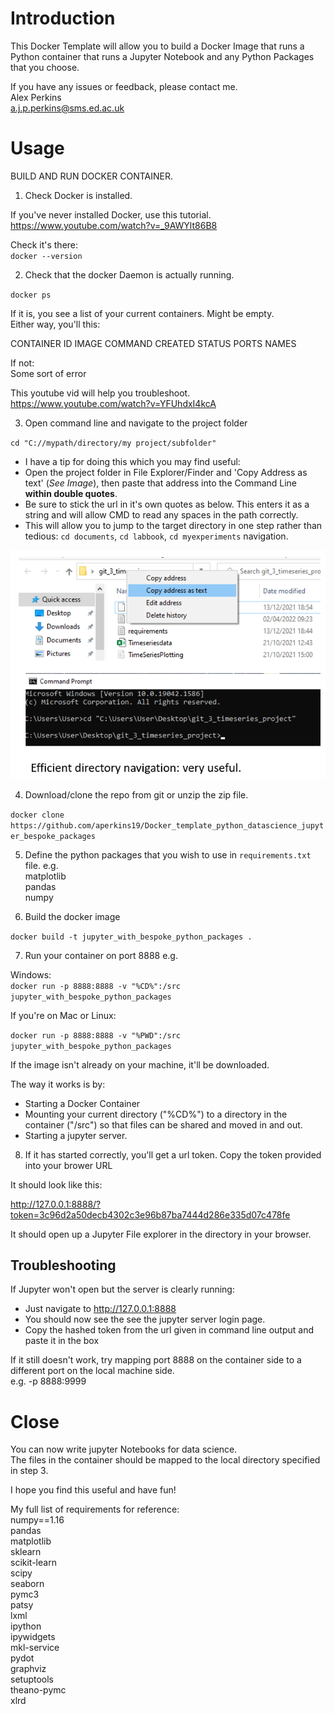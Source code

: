 # Introduction

This Docker Template will allow you to build a Docker Image that runs a Python container that runs a Jupyter Notebook and any Python Packages that you choose.  

If you have any issues or feedback, please contact me.  
Alex Perkins  
a.j.p.perkins@sms.ed.ac.uk


# Usage

BUILD AND RUN DOCKER CONTAINER.

1. Check Docker is installed.  

If you've never installed Docker, use this tutorial.  
https://www.youtube.com/watch?v=_9AWYlt86B8

Check it's there:  
`docker --version`

2. Check that the docker Daemon is actually running.

`docker ps`

If it is, you see a list of your current containers. Might be empty.  
Either way, you'll this:

CONTAINER ID   IMAGE     COMMAND   CREATED   STATUS    PORTS     NAMES  

If not:  
Some sort of error

This youtube vid will help you troubleshoot.  
https://www.youtube.com/watch?v=YFUhdxI4kcA


3. Open command line and navigate to the project folder

`cd "C://mypath/directory/my project/subfolder"`

* I have a tip for doing this which you may find useful:  
* Open the project folder in File Explorer/Finder and 'Copy Address as text' (*See Image*), then paste that address into the Command Line **within double quotes**.  
* Be sure to stick the url in it's own quotes as below. This enters it as a string and will allow CMD to read any spaces in the path correctly.  
* This will allow you to jump to the target directory in one step rather than tedious: `cd documents`, `cd labbook`, `cd myexperiments` navigation.  

![navigation](https://github.com/aperkins19/Git_Guide_for_Scientists/blob/main/Assets/git3/effecient_navigation.png)


4. Download/clone the repo from git or unzip the zip file.

`docker clone https://github.com/aperkins19/Docker_template_python_datascience_jupyter_bespoke_packages`

5. Define the python packages that you wish to use in `requirements.txt` file.
e.g.  
matplotlib  
pandas  
numpy  

6. Build the docker image

`docker build -t jupyter_with_bespoke_python_packages .`

7. Run your container on port 8888
e.g.

Windows:  
`docker run -p 8888:8888 -v "%CD%":/src jupyter_with_bespoke_python_packages`

If you're on Mac or Linux:

`docker run -p 8888:8888 -v "%PWD":/src jupyter_with_bespoke_python_packages`


If the image isn't already on your machine, it'll be downloaded.

The way it works is by:
* Starting a Docker Container
* Mounting your current directory ("%CD%") to a directory in the container ("/src") so that files can be shared and moved in and out.
* Starting a jupyter server.


8. If it has started correctly, you'll get a url token. Copy the token provided into your brower URL

It should look like this:

http://127.0.0.1:8888/?token=3c96d2a50decb4302c3e96b87ba7444d286e335d07c478fe

It should open up a Jupyter File explorer in the directory in your browser.

## Troubleshooting

If Jupyter won't open but the server is clearly running:
* Just navigate to http://127.0.0.1:8888
* You should now see the see the jupyter server login page.
* Copy the hashed token from the url given in command line output and paste it in the box

If it still doesn't work, try mapping port 8888 on the container side to a different port on the local machine side.  
e.g. -p 8888:9999


# Close

You can now write jupyter Notebooks for data science.  
The files in the container should be mapped to the local directory specified in step 3.

I hope you find this useful and have fun!


My full list of requirements for reference:  
numpy==1.16  
pandas  
matplotlib  
sklearn  
scikit-learn  
scipy  
seaborn  
pymc3  
patsy  
lxml  
ipython  
ipywidgets  
mkl-service  
pydot  
graphviz  
setuptools  
theano-pymc  
xlrd  
